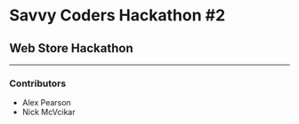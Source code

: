 # Savvy Coders Hackathon \#2
## Web Store Hackathon

---

### Contributors
+ Alex Pearson
+ Nick McVcikar